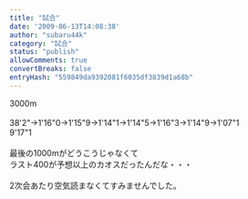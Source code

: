 ```yaml
---
title: "試合"
date: '2009-06-13T14:08:38'
author: "subaru44k"
category: "試合"
status: "publish"
allowComments: true
convertBreaks: false
entryHash: "559849da9392081f6035df3839d1a68b"
---
```

3000m<br>
<br>
38'2"→1'16"0→1'15"9→1'14"1→1'14"5→1'16"3→1'14"9→1'07"1<br>
9'17"1<br>
<br>
最後の1000mがどうこうじゃなくて<br>
ラスト400が予想以上のカオスだったんだな・・・<br>
<br>
2次会あたり空気読まなくてすみませんでした。

